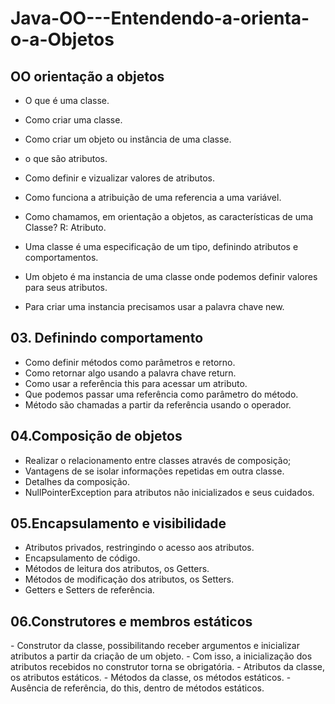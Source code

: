 # Java-OO---Entendendo-a-orienta-o-a-Objetos

<h2> OO orientação a objetos </h2>

- O que é uma classe.
- Como criar uma classe.
- Como criar um objeto ou instância de uma classe.
- o que são atributos.
- Como definir e vizualizar valores de atributos.
- Como funciona a atribuição de uma referencia a uma variável.

- Como chamamos, em orientação a objetos, as características de uma Classe?
R: Atributo.

- Uma classe é uma especificação de um tipo, definindo atributos e comportamentos.
- Um objeto é ma instancia de uma classe onde podemos definir valores para seus atributos.
- Para criar uma instancia precisamos usar a palavra chave new.

<h2> 03. Definindo comportamento </h2>

- Como definir métodos como parâmetros e retorno.
- Como retornar algo usando a palavra chave return.
- Como usar a referência this para acessar um atributo.
- Que podemos passar uma referência como parâmetro do método.
- Método são chamadas a partir da referência usando o operador.

<h2> 04.Composição de objetos </h2>

- Realizar o relacionamento entre classes através de composição;
- Vantagens de se isolar informações repetidas em outra classe.
- Detalhes da composição.
- NullPointerException para atributos não inicializados e seus cuidados.

<h2> 05.Encapsulamento e visibilidade </h2>

- Atributos privados, restringindo o acesso aos atributos.
- Encapsulamento de código.
- Métodos de leitura dos atributos, os Getters.
- Métodos de modificação dos atributos, os Setters.
- Getters e Setters de referência.

<h2> 06.Construtores e membros estáticos </h2>
- Construtor da classe, possibilitando receber argumentos e inicializar atributos a partir da criação de um objeto.
- Com isso, a inicialização dos atributos recebidos no construtor torna se obrigatória.
- Atributos da classe, os atributos estáticos.
- Métodos da classe, os métodos estáticos.
- Ausência de referência, do this, dentro de métodos estáticos.

